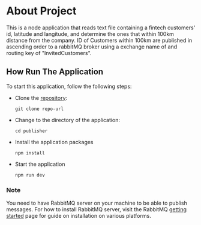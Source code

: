 # About Project

This is a node application that reads text file containing a fintech customers'
id, latitude and langitude, and determine the ones that within 100km distance
from the company. ID of Customers within 100km are published in ascending order
to a rabbitMQ broker using a exchange name of and routing key of
"InvitedCustomers".

## How Run The Application

To start this application, follow the following steps:

- Clone the [repository](https://github.com/belloshehu/mq-publisher):

  `git clone repo-url`

- Change to the directory of the application:

  `cd publisher`

- Install the application packages

  `npm install`

- Start the application

  `npm run dev`

### Note

You need to have RabbitMQ server on your machine to be able to publish messages.
For how to install RabbitMQ server, visit the RabbitMQ
[getting started](https://www.rabbitmq.com/#getstarted) page for guide on
installation on various platforms.
